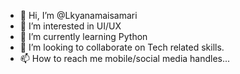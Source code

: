 - 👋 Hi, I’m @Lkyanamaisamari
- 👀 I’m interested in UI/UX
- 🌱 I’m currently learning Python 
- 💞️ I’m looking to collaborate on Tech related skills. 
- 📫 How to reach me mobile/social media handles...
